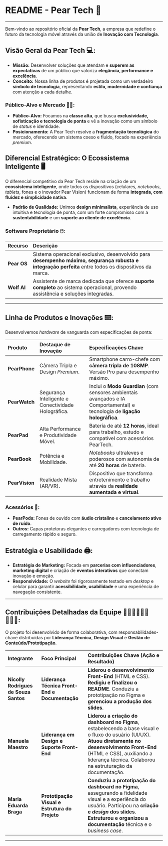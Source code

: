 # README - Pear Tech 🍐
---
Bem-vindo ao repositório oficial da **Pear Tech**, a empresa que redefine o futuro da tecnologia móvel através da união de **Inovação com Tecnologia**.

## Visão Geral da Pear Tech 💻:

* **Missão:** Desenvolver soluções que atendam e **superem as expectativas** de um público que valoriza **elegância, performance e excelência**.
* **Conceito:** Nossa linha de produtos é projetada como um verdadeiro **símbolo de tecnologia**, representando **estilo, modernidade e confiança** com atenção a cada detalhe.

### Público-Alvo e Mercado 👩‍💻:
* **Público-Alvo:** Focamos na **classe alta**, que busca **exclusividade, sofisticação e tecnologia de ponta** e vê a inovação como um símbolo de *status* e identidade.
* **Posicionamento:** A Pear Tech resolve a **fragmentação tecnológica** do mercado, oferecendo um sistema coeso e fluido, focado na experiência *premium*.

## Diferencial Estratégico: O Ecossistema Inteligente 🖥️

O diferencial competitivo da Pear Tech reside na criação de um **ecossistema inteligente**, onde todos os dispositivos (celulares, *notebooks*, *tablets*, fones e o inovador Pear Vision) funcionam de forma **integrada, com fluidez e simplicidade nativa**.

* **Padrão de Qualidade:** Unimos **design minimalista**, experiência de uso intuitiva e tecnologia de ponta, com um forte compromisso com a **sustentabilidade** e um **suporte ao cliente de excelência**.

### Software Proprietário 🖱️:

| Recurso | Descrição |
| :--- | :--- |
| **Pear OS** | Sistema operacional exclusivo, desenvolvido para **desempenho máximo, segurança robusta e integração perfeita** entre todos os dispositivos da marca. |
| **Wolf AI** | Assistente de marca dedicada que oferece **suporte completo** ao sistema operacional, provendo assistência e soluções integradas. |

---

## Linha de Produtos e Inovações ⌨️:

Desenvolvemos *hardware* de vanguarda com especificações de ponta:

| Produto | Destaque de Inovação | Especificações Chave |
| :--- | :--- | :--- |
| **PearPhone** | Câmera Tripla e Design *Premium*. | Smartphone carro-chefe com **câmera tripla de 108MP**. Versão Pro para desempenho máximo. |
| **PearWatch** | Segurança Inteligente e Conectividade Holográfica. | Inclui o **Modo Guardian** (com sensores ambientais avançados e IA Comportamental) e tecnologia de **ligação holográfica**. |
| **PearPad** | Alta Performance e Produtividade Móvel. | Bateria de até **12 horas**, ideal para trabalho, estudo e compatível com acessórios PearTech. |
| **PearBook** | Potência e Mobilidade. | *Notebooks* ultraleves e poderosos com autonomia de até **20 horas** de bateria. |
| **PearVision** | Realidade Mista (AR/VR). | Dispositivo que transforma entretenimento e trabalho através da **realidade aumentada e virtual**. |

### Acessórios 📱:
* **PearPods:** Fones de ouvido com **áudio cristalino** e **cancelamento ativo de ruído**.
* **Outros:** Capas protetoras elegantes e carregadores com tecnologia de carregamento rápido e seguro.

## Estratégia e Usabilidade 🖨️:
* **Estratégia de Marketing:** Focada em **parcerias com influenciadores**, **marketing digital** e criação de **eventos interativos** que conectam inovação e emoção.
* **Responsividade:** O *website* foi rigorosamente testado em *desktop* e celular para garantir **acessibilidade, usabilidade** e uma experiência de navegação consistente.

---

## Contribuições Detalhadas da Equipe 👩🏻‍💻👩🏻‍💻👩🏻‍💻:

O projeto foi desenvolvido de forma colaborativa, com responsabilidades-chave distribuídas por **Liderança Técnica**, **Design Visual** e **Gestão de Conteúdo/Prototipação**.

| Integrante | Foco Principal | Contribuições Chave (Ação e Resultado) |
| :--- | :--- | :--- |
| **Nicolly Rodrigues de Souza Santos** | **Liderança Técnica Front-End e Documentação** | **Liderou o desenvolvimento Front-End** (HTML e CSS). **Redigiu e finalizou o README**. Conduziu a prototipação no Figma e **gerenciou a produção dos slides**. |
| **Manuela Maestro** | **Liderança em Design e Suporte Front-End** | **Liderou a criação do dashboard no Figma**, estabelecendo a base visual e o fluxo do usuário (UI/UX). **Atuou diretamente no desenvolvimento Front-End** (HTML e CSS), auxiliando a liderança técnica. Colaborou na estruturação da documentação. |
| **Maria Eduarda Braga** | **Prototipação Visual e Estrutura do Projeto** | **Conduziu a prototipação do dashboard no Figma**, assegurando a fidelidade visual e a experiência do usuário. Participou na **criação e *design* dos slides**. **Estruturou e organizou a documentação** técnica e o *business case*. |

---

